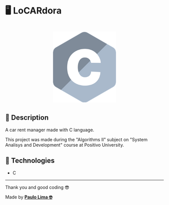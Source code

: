 # 🖥️ LoCARdora

<h1 align="center">
  <img src=".github/logo.png" width="200px" />
</h1>

## 🔎️ Description
A car rent manager made with C language.

This project was made during the "Algorithms II" subject on "System Analisys and Development" course at Positivo University.

## 🚀️ Technologies

- C
 
---

Thank you and good coding 😎️

Made by **<a href="https://paulophlp.github.io/portfolio/" target="__blank">Paulo Lima 🤓️</a>**